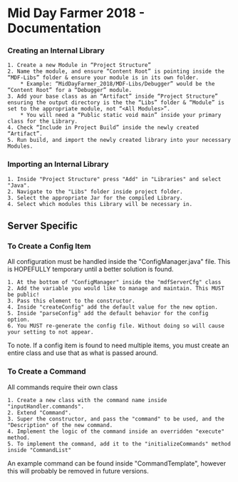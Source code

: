 # Mid Day Farmer 2018 - Documentation

### Creating an Internal Library
	1. Create a new Module in “Project Structure”
	2. Name the module, and ensure “Content Root” is pointing inside the “MDF-Libs” folder & ensure your module is in its own folder.
		* Example: “MidDayFarmer_2018/MDF-Libs/Debugger” would be the “Content Root” for a “Debugger” module.
	3. Add your base class as an “Artifact” inside “Project Structure” ensuring the output directory is the the “Libs” folder & “Module” is set to the appropriate module, not “<All Modules>”.
		* You will need a “Public static void main” inside your primary class for the Library.
	4. Check “Include in Project Build” inside the newly created “Artifact”.
	5. Run build, and import the newly created library into your necessary Modules.
	
### Importing an Internal Library
    1. Inside "Project Structure" press "Add" in "Libraries" and select "Java".
    2. Navigate to the "Libs" folder inside project folder.
    3. Select the appropriate Jar for the compiled Library.
    4. Select which modules this Library will be necessary in.

## Server Specific
    
### To Create a Config Item
All configuration must be handled inside the "ConfigManager.java" file.
This is HOPEFULLY temporary until a better solution is found.
 
    1. At the bottom of "ConfigManager" inside the "mdfServerCfg" class
    2. Add the variable you would like to manage and maintain. This MUST be public!
    3. Pass this element to the constructor.
    4. Inside "createConfig" add the default value for the new option.
    5. Inside "parseConfig" add the default behavior for the config option.
    6. You MUST re-generate the config file. Without doing so will cause your setting to not appear.
    
To note. If a config item is found to need multiple items, you must create an entire class and
use that as what is passed around.

### To Create a Command
All commands require their own class

    1. Create a new class with the command name inside "inputHandler.commands".
    2. Extend "Command".
    3. Super the constructor, and pass the "command" to be used, and the "Description" of the new command.
    4. Implement the logic of the command inside an overridden "execute" method.
    5. To implement the command, add it to the "initializeCommands" method inside "CommandList"
    
An example command can be found inside "CommandTemplate", however this will probably be removed in future versions.